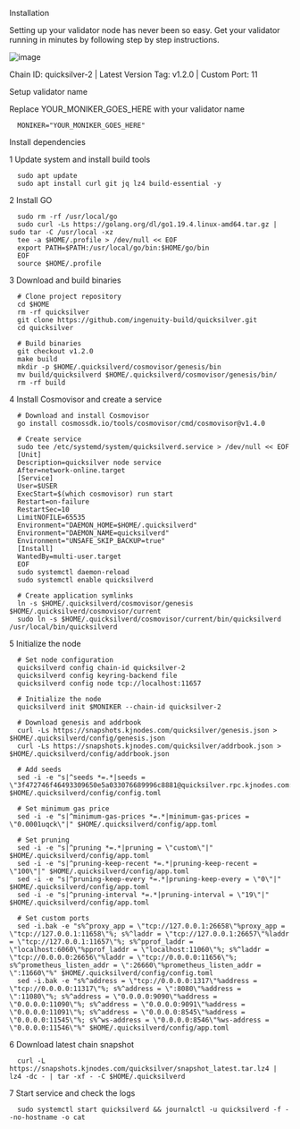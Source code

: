 Installation

Setting up your validator node has never been so easy. Get your validator running in minutes by following step by step instructions.

![image](https://user-images.githubusercontent.com/91251550/210759562-70a2089a-2df2-4b67-b2b1-650eb06df4b2.png)

Chain ID: quicksilver-2 | Latest Version Tag: v1.2.0 | Custom Port: 11

Setup validator name

Replace YOUR_MONIKER_GOES_HERE with your validator name

      MONIKER="YOUR_MONIKER_GOES_HERE"

Install dependencies

1 Update system and install build tools

      sudo apt update
      sudo apt install curl git jq lz4 build-essential -y
      
2 Install GO

      sudo rm -rf /usr/local/go
      sudo curl -Ls https://golang.org/dl/go1.19.4.linux-amd64.tar.gz | sudo tar -C /usr/local -xz
      tee -a $HOME/.profile > /dev/null << EOF
      export PATH=$PATH:/usr/local/go/bin:$HOME/go/bin
      EOF
      source $HOME/.profile
      
3 Download and build binaries

      # Clone project repository
      cd $HOME
      rm -rf quicksilver
      git clone https://github.com/ingenuity-build/quicksilver.git
      cd quicksilver
      ​
      # Build binaries
      git checkout v1.2.0
      make build
      mkdir -p $HOME/.quicksilverd/cosmovisor/genesis/bin
      mv build/quicksilverd $HOME/.quicksilverd/cosmovisor/genesis/bin/
      rm -rf build
      
4 Install Cosmovisor and create a service

      # Download and install Cosmovisor
      go install cosmossdk.io/tools/cosmovisor/cmd/cosmovisor@v1.4.0
      ​
      # Create service
      sudo tee /etc/systemd/system/quicksilverd.service > /dev/null << EOF
      [Unit]
      Description=quicksilver node service
      After=network-online.target
      [Service]
      User=$USER
      ExecStart=$(which cosmovisor) run start
      Restart=on-failure
      RestartSec=10
      LimitNOFILE=65535
      Environment="DAEMON_HOME=$HOME/.quicksilverd"
      Environment="DAEMON_NAME=quicksilverd"
      Environment="UNSAFE_SKIP_BACKUP=true"
      [Install]
      WantedBy=multi-user.target
      EOF
      sudo systemctl daemon-reload
      sudo systemctl enable quicksilverd
      ​
      # Create application symlinks
      ln -s $HOME/.quicksilverd/cosmovisor/genesis $HOME/.quicksilverd/cosmovisor/current
      sudo ln -s $HOME/.quicksilverd/cosmovisor/current/bin/quicksilverd /usr/local/bin/quicksilverd
      
5 Initialize the node

      # Set node configuration
      quicksilverd config chain-id quicksilver-2
      quicksilverd config keyring-backend file
      quicksilverd config node tcp://localhost:11657
      ​
      # Initialize the node
      quicksilverd init $MONIKER --chain-id quicksilver-2
      ​
      # Download genesis and addrbook
      curl -Ls https://snapshots.kjnodes.com/quicksilver/genesis.json > $HOME/.quicksilverd/config/genesis.json
      curl -Ls https://snapshots.kjnodes.com/quicksilver/addrbook.json > $HOME/.quicksilverd/config/addrbook.json
      ​
      # Add seeds
      sed -i -e "s|^seeds *=.*|seeds = \"3f472746f46493309650e5a033076689996c8881@quicksilver.rpc.kjnodes.com:11659\"|" $HOME/.quicksilverd/config/config.toml
      ​
      # Set minimum gas price
      sed -i -e "s|^minimum-gas-prices *=.*|minimum-gas-prices = \"0.0001uqck\"|" $HOME/.quicksilverd/config/app.toml
      ​
      # Set pruning
      sed -i -e "s|^pruning *=.*|pruning = \"custom\"|" $HOME/.quicksilverd/config/app.toml
      sed -i -e "s|^pruning-keep-recent *=.*|pruning-keep-recent = \"100\"|" $HOME/.quicksilverd/config/app.toml
      sed -i -e "s|^pruning-keep-every *=.*|pruning-keep-every = \"0\"|" $HOME/.quicksilverd/config/app.toml
      sed -i -e "s|^pruning-interval *=.*|pruning-interval = \"19\"|" $HOME/.quicksilverd/config/app.toml
      ​
      # Set custom ports
      sed -i.bak -e "s%^proxy_app = \"tcp://127.0.0.1:26658\"%proxy_app = \"tcp://127.0.0.1:11658\"%; s%^laddr = \"tcp://127.0.0.1:26657\"%laddr = \"tcp://127.0.0.1:11657\"%; s%^pprof_laddr = \"localhost:6060\"%pprof_laddr = \"localhost:11060\"%; s%^laddr = \"tcp://0.0.0.0:26656\"%laddr = \"tcp://0.0.0.0:11656\"%; s%^prometheus_listen_addr = \":26660\"%prometheus_listen_addr = \":11660\"%" $HOME/.quicksilverd/config/config.toml
      sed -i.bak -e "s%^address = \"tcp://0.0.0.0:1317\"%address = \"tcp://0.0.0.0:11317\"%; s%^address = \":8080\"%address = \":11080\"%; s%^address = \"0.0.0.0:9090\"%address = \"0.0.0.0:11090\"%; s%^address = \"0.0.0.0:9091\"%address = \"0.0.0.0:11091\"%; s%^address = \"0.0.0.0:8545\"%address = \"0.0.0.0:11545\"%; s%^ws-address = \"0.0.0.0:8546\"%ws-address = \"0.0.0.0:11546\"%" $HOME/.quicksilverd/config/app.toml

6 Download latest chain snapshot

      curl -L https://snapshots.kjnodes.com/quicksilver/snapshot_latest.tar.lz4 | lz4 -dc - | tar -xf - -C $HOME/.quicksilverd
      
7 Start service and check the logs

      sudo systemctl start quicksilverd && journalctl -u quicksilverd -f --no-hostname -o cat
